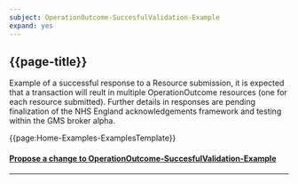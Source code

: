 ```yaml
---
subject: OperationOutcome-SuccesfulValidation-Example
expand: yes
---
```



## {{page-title}}

Example of a successful response to a Resource submission, it is expected that a transaction will reult in multiple OperationOutcome resources (one for each resource submitted). Further details in responses are pending finalization of the NHS England acknowledgements framework and testing within the GMS broker alpha.

{{page:Home-Examples-ExamplesTemplate}}


<div id="Feedback" class="tabcontent">
<h4><a href='https://simplifier.net/NHS-Digital-FHIR-Genomics-Implementation-Guide/OperationOutcome-SuccesfulValidation-Example/~issues?level=File' target="_blank">Propose a change to OperationOutcome-SuccesfulValidation-Example</a></h4>
</div>

---